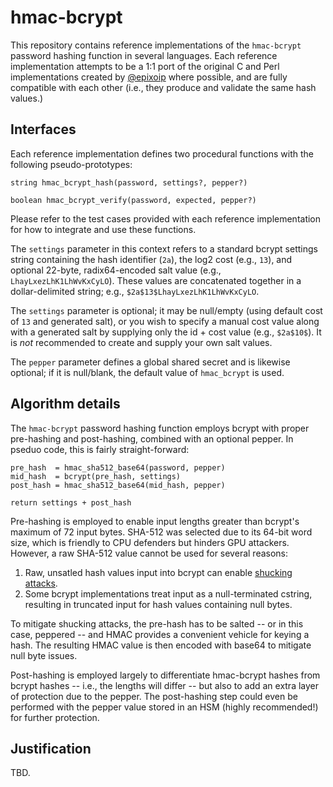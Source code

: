 # hmac-bcrypt

This repository contains reference implementations of the `hmac-bcrypt` password hashing function in several languages. Each reference implementation attempts to be a 1:1 port of the original C and Perl implementations created by [@epixoip]( https://github.com/epixoip ) where possible, and are fully compatible with each other (i.e., they produce and validate the same hash values.)

## Interfaces

Each reference implementation defines two procedural functions with the following pseudo-prototypes:

```
string hmac_bcrypt_hash(password, settings?, pepper?)

boolean hmac_bcrypt_verify(password, expected, pepper?)
```

Please refer to the test cases provided with each reference implementation for how to integrate and use these functions. 

The `settings` parameter in this context refers to a standard bcrypt settings string containing the hash identifier (`2a`), the log2 cost (e.g., `13`), and optional 22-byte, radix64-encoded salt value (e.g., `LhayLxezLhK1LhWvKxCyLO`). These values are concatenated together in a dollar-delimited string; e.g., `$2a$13$LhayLxezLhK1LhWvKxCyLO`.

The `settings` parameter is optional; it may be null/empty (using default cost of `13` and generated salt), or you wish to specify a manual cost value along with a generated salt by supplying only the id + cost value (e.g., `$2a$10$`). It is *not* recommended to create and supply your own salt values.

The `pepper` parameter defines a global shared secret and is likewise optional; if it is null/blank, the default value of `hmac_bcrypt` is used. 

## Algorithm details

The `hmac-bcrypt` password hashing function employs bcrypt with proper pre-hashing and post-hashing, combined with an optional pepper. In pseduo code, this is fairly straight-forward:

```
pre_hash  = hmac_sha512_base64(password, pepper)
mid_hash  = bcrypt(pre_hash, settings)
post_hash = hmac_sha512_base64(mid_hash, pepper)

return settings + post_hash
```

Pre-hashing is employed to enable input lengths greater than bcrypt's maximum of 72 input bytes. SHA-512 was selected due to its 64-bit word size, which is friendly to CPU defenders but hinders GPU attackers. However, a raw SHA-512 value cannot be used for several reasons:

1. Raw, unsatled hash values input into bcrypt can enable [shucking attacks]( https://superuser.com/questions/1561434/how-do-i-crack-a-double-encrypted-hash/1561612#1561612 ).
2. Some bcrypt implementations treat input as a null-terminated cstring, resulting in truncated input for hash values containing null bytes. 

To mitigate shucking attacks, the pre-hash has to be salted -- or in this case, peppered -- and HMAC provides a convenient vehicle for keying a hash. The resulting HMAC value is then encoded with base64 to mitigate null byte issues. 

Post-hashing is employed largely to differentiate hmac-bcrypt hashes from bcrypt hashes -- i.e., the lengths will differ -- but also to add an extra layer of protection due to the pepper. The post-hashing step could even be performed with the pepper value stored in an HSM (highly recommended!) for further protection. 

## Justification

TBD.
